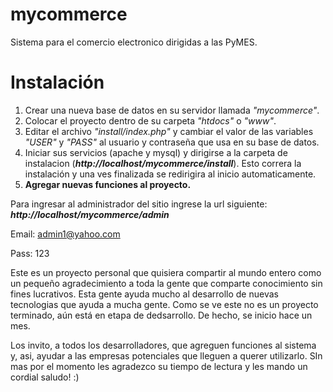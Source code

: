 # mycommerce
Sistema para el comercio electronico dirigidas a las PyMES.

# Instalación
1. Crear una nueva base de datos en su servidor llamada <i>"mycommerce"</i>.
2. Colocar el proyecto dentro de su carpeta <i>"htdocs"</i> o <i>"www"</i>.
3. Editar el archivo <i>"install/index.php"</i> y cambiar el valor de las variables <i>"USER"</i> y <i>"PASS"</i> al usuario y contraseña que usa en su base de datos.
4. Iniciar sus servicios (apache y mysql) y dirigirse a la carpeta de instalacion (<i><b>http://localhost/mycommerce/install</b></i>). Esto correra la instalación y una ves finalizada se redirigira al inicio automaticamente. 
5. <b> Agregar nuevas funciones al proyecto.</b>

Para ingresar al administrador del sitio ingrese la url siguiente: <b><i>http://localhost/mycommerce/admin</i></b>

Email: admin1@yahoo.com

Pass: 123


Este es un proyecto personal que quisiera compartir al mundo entero como un pequeño agradecimiento a toda la gente que comparte conocimiento sin fines lucrativos. Esta gente ayuda mucho al desarrollo de nuevas tecnologias que ayuda a mucha gente. Como se ve este no es un proyecto terminado, aún está en etapa de dedsarrollo. De hecho, se inicio hace un mes. 

Los invito, a todos los desarrolladores, que agreguen funciones al sistema y, asi, ayudar a las empresas potenciales que lleguen a querer utilizarlo. SIn mas por el momento les agradezco su tiempo de lectura y les mando un cordial saludo! :)
